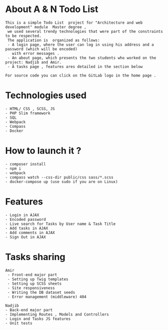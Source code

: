 # About A & N Todo List 
    This is a simple Todo List  project for "Architecture and web development" module  Master degree ,
     we used several trendy technologies that were part of the constraints to be respected.
     The application is  organized as follows:
     - A login page, where the user can log in using his address and a password (which will be encoded)
       with error messages . 
     - An about page, which presents the two students who worked on the project: Nadjib and Amir. 
     - A tasks page , features ares detailed in the section below 

    For source code you can click on the GitLab logo in the home page . 


# Technologies used
    - HTML/ CSS , SCSS, JS
    - PHP Slim framework 
    - SQL 
    - Webpack 
    - Compass
    - Docker

# How to launch it ?
    - composer install
    - npm i 
    - webpack
    - compass watch --css-dir public/css sass/*.scss 
    - docker-compose up (use sudo if you are on Linux)

# Features 
    - Login in AJAX
    - Encoded password 
    - Live search for Tasks by User name & Task Title
    - Add tasks in AJAX 
    - Add comments in AJAX 
    - Sign Out in AJAX

# Tasks sharing
    Amir 
     - Front-end major part
     - Setting up Twig templates 
     - Setting up SCSS sheets
     - Site responsiveness
     - Writing the DB dataset seeds
     - Error management (middleware) 404
     
    Nadjib  
    - Back-end major part
    - Implementing Routes , Models and Controllers
    - Login and Tasks JS features 
    - Unit tests 
    
    

